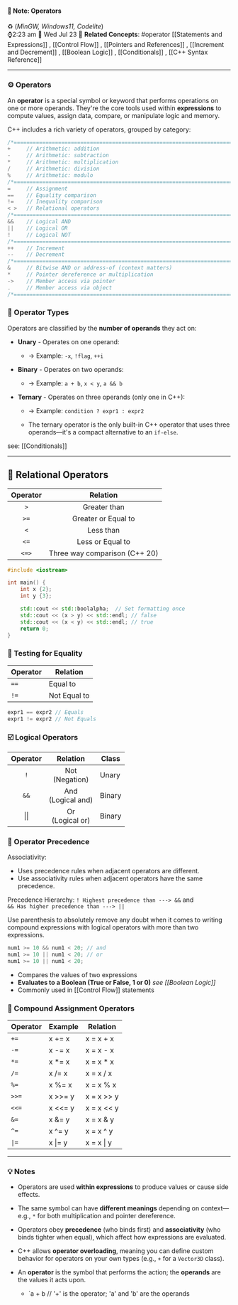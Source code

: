 
#### 📝 Note: Operators 
 ♻️ (*MinGW, Windows11, Codelite*)   
 ⌚2:23 am  📆 Wed Jul 23
 🔗 **Related Concepts**: #operator [[Statements and Expressions]] , [[Control Flow]] , [[Pointers and References]] , [[Increment and Decrement]] , [[Boolean Logic]] , [[Conditionals]] , [[C++ Syntax Reference]]
___
### ⚙️ Operators

An **operator** is a special symbol or keyword that performs operations on one or more operands. They're the core tools used within **expressions** to compute values, assign data, compare, or manipulate logic and memory.

C++ includes a rich variety of operators, grouped by category:

```cpp title:Operators
/*==========================================================================*/
+     // Arithmetic: addition
-     // Arithmetic: subtraction
*     // Arithmetic: multiplication
/     // Arithmetic: division
%     // Arithmetic: modulo
/*==========================================================================*/
=     // Assignment
==    // Equality comparison
!=    // Inequality comparison
< >   // Relational operators
/*==========================================================================*/
&&    // Logical AND
||    // Logical OR
!     // Logical NOT
/*==========================================================================*/
++    // Increment
--    // Decrement
/*==========================================================================*/
&     // Bitwise AND or address-of (context matters)
*     // Pointer dereference or multiplication
->    // Member access via pointer
.     // Member access via object
/*==========================================================================*/
```

### 🧮 Operator Types

Operators are classified by the **number of operands** they act on:

 - **Unary** - Operates on one operand:

	 - → Example: `-x`, `!flag`, `++i`

- **Binary** - Operates on two operands:
	
	- → Example: `a + b`, `x < y`, `a && b`

- **Ternary** - Operates on three operands (only one in C++):
	
	- → Example: `condition ? expr1 : expr2`
	
	- The ternary operator is the only built-in C++ operator that uses three operands—it's a compact alternative to an `if-else`.

see: [[Conditionals]]

---
## 🍻 Relational Operators

| Operator |           Relation            |
| :------: | :---------------------------: |
|   `>`    |         Greater than          |
|   `>=`   |      Greater or Equal to      |
|   `<`    |           Less than           |
|   `<=`   |       Less or Equal to        |
|  `<=>`   | Three way comparison (C++ 20) |

```cpp title:Syntax
#include <iostream>

int main() {
    int x {2};
    int y {3};

    std::cout << std::boolalpha;  // Set formatting once
    std::cout << (x > y) << std::endl; // false
    std::cout << (x < y) << std::endl; // true
    return 0;
}
```

### 📐 Testing for Equality

| Operator | Relation     |
| -------- | ------------ |
| `==`     | Equal to     |
| `!=`     | Not Equal to |

```cpp title:Syntax
expr1 == expr2 // Equals
expr1 != expr2 // Not Equals
```

### ☑️ Logical Operators

| Operator |       Relation       | Class  |
| :------: | :------------------: | ------ |
|   `!`    |  Not<br>(Negation)   | Unary  |
|   `&&`   | And<br>(Logical and) | Binary |
|   \|\|   |  Or<br>(Logical or)  | Binary |

### 🚛 Operator Precedence 

Associativity:
- Uses precedence rules when adjacent operators are different.
- Use associativity rules when adjacent operators have the same precedence. 

Precedence Hierarchy:
`! Highest precedence than ---> &&`  and   
`&& Has higher precedence than ---> ||`

Use parenthesis to absolutely remove any doubt when it comes to writing compound expressions with logical operators with more than two expressions.

```cpp title:Syntax
num1 >= 10 && num1 < 20; // and
num1 >= 10 || num1 < 20; // or
num1 >= 10 || num1 < 20;
```

- Compares the values of two expressions
- **Evaluates to a Boolean (True or False, 1 or 0)** *see [[Boolean Logic]]*
- Commonly used in [[Control Flow]] statements

### 🎱 Compound Assignment Operators

| Operator | Example | Relation   |
| -------- | ------- | ---------- |
| `+=`     | x += x  | x = x + x  |
| `-=`     | x -= x  | x = x - x  |
| `*=`     | x *= x  | x = x * x  |
| `/=`     | x /= x  | x = x / x  |
| `%=`     | x %= x  | x = x % x  |
| `>>=`    | x >>= y | x = x >> y |
| `<<=`    | x <<= y | x = x << y |
| `&=`     | x &= y  | x = x & y  |
| `^=`     | x ^= y  | x = x ^ y  |
| `\|=`    | x \|= y | x = x \| y |

---
### 💡 Notes

- Operators are used **within expressions** to produce values or cause side effects.
    
- The same symbol can have **different meanings** depending on context—e.g., `*` for both multiplication and pointer dereference.
    
- Operators obey **precedence** (who binds first) and **associativity** (who binds tighter when equal), which affect how expressions are evaluated.
    
- C++ allows **operator overloading**, meaning you can define custom behavior for operators on your own types (e.g., `+` for a `Vector3D` class).

- An **operator** is the symbol that performs the action; the **operands** are the values it acts upon.

	- `a + b   // '+' is the operator; 'a' and 'b' are the operands